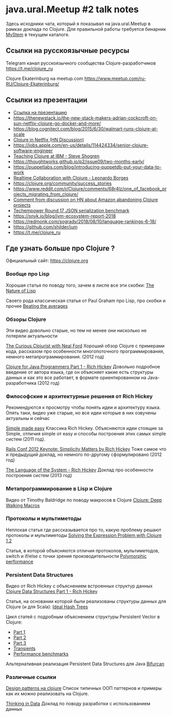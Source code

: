 # java.ural.Meetup #2 talk notes

Здесь исходники чата, который я показывал на java.ural.Meetup в рамках доклада
по Clojure. Для правильной работы требуется бинарник
[MyStem](https://tech.yandex.ru/mystem/) в текущем каталоге.

## Ссылки на русскоязычные ресурсы ##

Telegram канал русскоязычного сообщества Clojure-разработчиков
https://t.me/clojure_ru

Clojure Ekaterinburg на meetup.com
https://www.meetup.com/ru-RU/Clojure-Ekaterinburg/

## Ссылки из презентации ##

* [Ссылка на презентацию](https://docs.google.com/presentation/d/1ZqAVoInJlXpefpHCVMYtyA5b9b9sQSPkgoTZTrpFgXU/edit?usp=sharing)
* https://thenewstack.io/the-new-stack-makers-adrian-cockcroft-on-sun-netflix-clojure-go-docker-and-more/
* https://blog.cognitect.com/blog/2015/6/30/walmart-runs-clojure-at-scale
* [Clojure in Netflix (HN Discussion)](https://news.ycombinator.com/item?id=18345243)
* https://jobs.apple.com/en-us/details/114424334/senior-clojure-software-engineer
* [Teaching Clojure at IBM - Steve Shogren](https://www.youtube.com/watch?v=BsLiPt90HDo)
* https://thoughtworks.github.io/p2/issue09/two-months-early/
* https://puppetlabs.com/blog/introducing-puppetdb-put-your-data-to-work
* [Realtime Collaboration with Clojure - Leonardo Borges](https://www.youtube.com/watch?v=3QR8meTrh5g)
* https://clojure.org/community/success_stories
* https://www.reddit.com/r/Clojure/comments/68r4lz/one_of_facebook_projects_migrating_from_clojure/
* [Comment from discussion on HN about Amazon abandoning Clojure projects](https://news.ycombinator.com/item?id=18346154)
* [Techempower Round 17 JSON serialization benchmark](https://www.techempower.com/benchmarks/#section=data-r17&hw=ph&test=json)
* https://snyk.io/blog/jvm-ecosystem-report-2018
* https://redmonk.com/sogrady/2018/08/10/language-rankings-6-18/
* https://github.com/shilder/jum
* https://t.me/clojure_ru

## Где узнать больше про Clojure ? ##

Официальный сайт: https://clojure.org

### Вообще про Lisp ###

Хорошая статья по поводу того, зачем в лиспе все эти скобки:
[The Nature of Lisp](http://www.defmacro.org/ramblings/lisp.html)

Своего рода классическая статья от Paul Graham про Lisp, про скобки и прочее
[Beating the averages](http://www.paulgraham.com/avg.html)

### Обзоры Clojure ###

Эти видео довольно старые, но тем не менее они нисколько не потеряли актуальности

[The Curious Clojurist with Neal Ford](https://www.youtube.com/watch?v=bxLnpgnDApg)
Хороший обзор Clojure с примерами кода, рассказом про особенности многопоточного
программирования, немного метапрограммирования. (2012 год)

[Clojure for Java Programmers Part 1 - Rich Hickey](https://www.youtube.com/watch?v=P76Vbsk_3J0)
Довольно подробное введение от автора языка, где он объясняет какие есть структуры
данных и как это все работает, в формате ориентированном на Java-разработчика (2012 год)

### Философские и архитектурные решения от Rich Hickey ###

Рекомендуются к просмотру чтобы понять идеи и архитектуру языка. Опять таки, видео
уже старые, но все идеи которые в них озвучены актуальны и сейчас

[Simple made easy](https://www.infoq.com/presentations/Simple-Made-Easy)
Классика Rich Hickey. Объясняются идеи стоящие за Simple, отличия
simple от easy и способы построения этих самых simple систем (2011 год).

[Rails Conf 2012 Keynote: Simplicity Matters by Rich Hickey](https://www.youtube.com/watch?v=rI8tNMsozo0)
Тоже самое что и предыдущий доклад, но немного по-другому сформулировано (2012 год)

[The Language of the System - Rich Hickey](https://www.youtube.com/watch?v=ROor6_NGIWU)
Доклад про особенности построения систем (2013 год)

### Метапрограммирование в Lisp и Clojure ###

Видео от Timothy Baldridge по поводу макросов в Clojure
[Clojure: Deep Walking Macros](https://www.youtube.com/watch?v=HXfDK1OYpco)

### Протоколы и мультиметоды ###

Неплохая статья где рассказывается про то, какую проблему решают протоколы и мультиметоды
[Solving the Expression Problem with Clojure 1.2](https://www.ibm.com/developerworks/library/j-clojure-protocols)

Статья, в которой объясняются отличия протоколов, мультиметодов, switch и if/else с точки зрения производительности
[Polymorphic performance](http://insideclojure.org/2015/04/27/poly-perf/)

### Persistent Data Structures ###

Видео от Rich Hickey с объяснением встроенных структур данных
[Clojure Data Structures Part 1 - Rich Hickey](https://www.youtube.com/watch?v=ketJlzX-254)

Статья, на основании которой были реализованы структуры данных для Clojure (и для Scala):
[Ideal Hash Trees](http://lampwww.epfl.ch/papers/idealhashtrees.pdf)

Цикл статей с подробным объяснением структуры Persistent Vector в Clojure:

* [Part 1](http://www.hypirion.com/musings/understanding-persistent-vector-pt-1)
* [Part 2](http://www.hypirion.com/musings/understanding-persistent-vector-pt-2)
* [Part 3](http://www.hypirion.com/musings/understanding-persistent-vector-pt-3)
* [Transients](http://www.hypirion.com/musings/understanding-clojure-transients)
* [Performance benchmarks](http://www.hypirion.com/musings/persistent-vector-performance-summarised)

Альтернативная реализация Persistent Data Structures для Java
[Bifurcan](https://github.com/lacuna/bifurcan)

### Различные ссылки ###

[Design patterns на clojure](http://mishadoff.com/blog/clojure-design-patterns/)
Список типичных ООП паттернов и примеры как их можно реализовать на Clojure.

[Thinking in Data](https://www.infoq.com/presentations/Thinking-in-Data)
Доклад по поводу разработки с использованием данных
